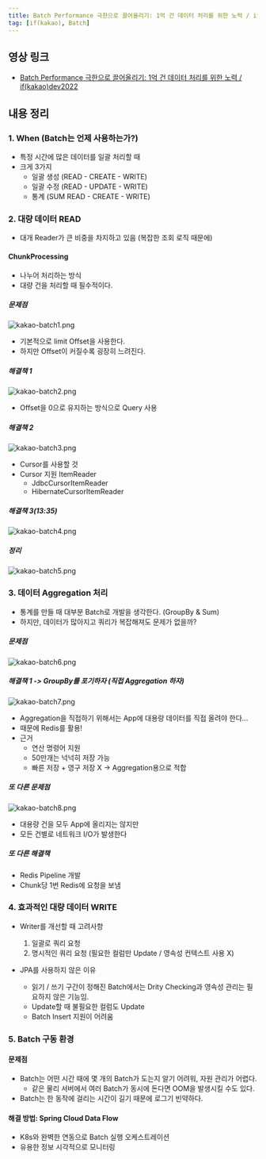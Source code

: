 ```yaml
---
title: Batch Performance 극한으로 끌어올리기: 1억 건 데이터 처리를 위한 노력 / if(kakao)dev2022
tag: [if(kakao), Batch]
---
```

## 영상 링크
- [Batch Performance 극한으로 끌어올리기: 1억 건 데이터 처리를 위한 노력 / if(kakao)dev2022](https://www.youtube.com/watch?v=2IIwQDIi3ys)
## 내용 정리
### 1. When (Batch는 언제 사용하는가?)
- 특정 시간에 많은 데이터를 일괄 처리할 때
- 크게 3가지
  - 일괄 생성 (READ - CREATE - WRITE)
  - 일괄 수정 (READ - UPDATE - WRITE)
  - 통계 (SUM READ - CREATE - WRITE)

### 2. 대량 데이터 READ
- 대개 Reader가 큰 비중을 차지하고 있음 (복잡한 조회 로직 때문에)
#### ChunkProcessing
- 나누어 처리하는 방식
- 대량 건을 처리할 때 필수적이다.

##### 문제점
 ![kakao-batch1.png](img/kakao-batch1.png)
- 기본적으로 limit Offset을 사용한다.
- 하지만 Offset이 커질수록 굉장히 느려진다.

##### 해결책 1
![kakao-batch2.png](img/kakao-batch2.png)
- Offset을 0으로 유지하는 방식으로 Query 사용

##### 해결책 2
![kakao-batch3.png](img/kakao-batch3.png)
- Cursor를 사용할 것
- Cursor 지원 ItemReader
  - JdbcCursorItemReader
  - HibernateCursorItemReader

##### 해결책 3(13:35)
![kakao-batch4.png](img/kakao-batch4.png)


##### 정리
![kakao-batch5.png](img/kakao-batch5.png)


### 3. 데이터 Aggregation 처리
- 통계를 만들 때 대부분 Batch로 개발을 생각한다. (GroupBy & Sum)
- 하지만, 데이터가 많아지고 쿼리가 복잡해져도 문제가 없을까?

##### 문제점
![kakao-batch6.png](img/kakao-batch6.png)

##### 해결책 1 -> GroupBy를 포기하자 (직접 Aggregation 하자)
![kakao-batch7.png](img/kakao-batch7.png)
- Aggregation을 직접하기 위해서는 App에 대용량 데이터를 직접 올려야 한다...
- 때문에 Redis를 활용!
- 근거
  - 연산 명령어 지원
  - 50만개는 넉넉히 저장 가능
  - 빠른 저장 + 영구 저장 X -> Aggregation용으로 적합


##### 또 다른 문제점
![kakao-batch8.png](img/kakao-batch8.png)
- 대용량 건을 모두 App에 올리지는 않지만
- 모든 건별로 네트워크 I/O가 발생한다

##### 또 다른 해결책
- Redis Pipeline 개발
- Chunk당 1번 Redis에 요청을 보냄



### 4. 효과적인 대량 데이터 WRITE
- Writer를 개선할 때 고려사항
  1. 일괄로 쿼리 요청
  2. 명시적인 쿼리 요청 (필요한 컬럼만 Update / 영속성 컨텍스트 사용 X)

- JPA를 사용하지 않은 이유
  - 읽기 / 쓰기 구간이 정해진 Batch에서는 Drity Checking과 영속성 관리는 필요하지 않은 기능임.
  - Update할 때 불필요한 컬럼도 Update
  - Batch Insert 지원이 어려움


### 5. Batch 구동 환경
#### 문제점
- Batch는 어떤 시간 때에 몇 개의 Batch가 도는지 알기 어려워, 자원 관리가 어렵다.
  - 같은 물리 서버에서 여러 Batch가 동시에 돈다면 OOM을 발생시킬 수도 있다.
- Batch는 한 동작에 걸리는 시간이 길기 때문에 로그기 빈약하다.

#### 해결 방법: Spring Cloud Data Flow
- K8s와 완벽한 연동으로 Batch 실행 오케스트레이션
- 유용한 정보 시각적으로 모니터링


